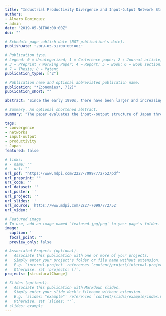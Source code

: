 ```yaml
---
title: "Industrial Productivity Divergence and Input-Output Network Structures: Evidence from Japan 1973–2012"
authors:
- Alvaro Dominguez
- admin
date: "2019-05-31T00:00:00Z"
doi: ""

# Schedule page publish date (NOT publication's date).
publishDate: "2019-05-31T00:00:00Z"

# Publication type.
# Legend: 0 = Uncategorized; 1 = Conference paper; 2 = Journal article;
# 3 = Preprint / Working Paper; 4 = Report; 5 = Book; 6 = Book section;
# 7 = Thesis; 8 = Patent
publication_types: ["2"]

# Publication name and optional abbreviated publication name.
publication: "*Economies*, 7(2)"
publication_short: ""

abstract: "Since the early 1990s, there have been larger and increasing labor productivity differences across industries in Japan. More specifically, a clear pattern of sigma and beta divergence across industries is observed. To shed light on these stylized facts, we first evaluate the input--output structure of Japan through the lens of a community-detection algorithm from network theory.  Results from this analysis suggest the existence of two input--output network structures: a densely-connected group of industries (a stationary community), whose members remain in it throughout the period; and a group of industries (a transitional community) whose members do not belong to this first group. Next, we re-evaluate the industrial divergence pattern of Japan in the context of each network structure. Results suggest that  divergence is mostly driven by the transitional community. Interestingly, since 2007, a pattern of sigma convergence started to re-appear only in the stationary community. We conclude suggesting that industrial divergence and instability in community membership are not necessarily indicative of low productivity performance."

# Summary. An optional shortened abstract.
summary: "The paper evaluates the input--output structure of Japan through the lens of a community-detection algorithm from network theory. Results suggest the existence of two input--output network structures: a stationary community and a transitional community. Also, industrial divergence and instability in community membership are not necessarily indicative of low productivity performance"

tags:
- convergence
- networks
- input-output
- productivity
- Japan
featured: false

# links:
# - name: ""
#   url: ""
url_pdf: "https://www.mdpi.com/2227-7099/7/2/52/pdf"
url_preprint: ""
url_code: ''
url_dataset: ''
url_poster: ''
url_project: ''
url_slides: ''
url_source: 'https://www.mdpi.com/2227-7099/7/2/52'
url_video: ''

# Featured image
# To use, add an image named `featured.jpg/png` to your page's folder.
image:
  caption: ''
  focal_point: ""
  preview_only: false

# Associated Projects (optional).
#   Associate this publication with one or more of your projects.
#   Simply enter your project's folder or file name without extension.
#   E.g. `internal-project` references `content/project/internal-project/index.md`.
#   Otherwise, set `projects: []`.
projects: [structuralChange]

# Slides (optional).
#   Associate this publication with Markdown slides.
#   Simply enter your slide deck's filename without extension.
#   E.g. `slides: "example"` references `content/slides/example/index.md`.
#   Otherwise, set `slides: ""`.
# slides: example
---
```


